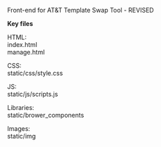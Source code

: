 Front-end for AT&T Template Swap Tool - REVISED

<b>Key files</b><br>

HTML:<br>
index.html<br>
manage.html<br>

CSS:<Br>
static/css/style.css<br>

JS:<br>
static/js/scripts.js<br>

Libraries:<br>
static/brower_components<br>

Images:<br>
static/img
